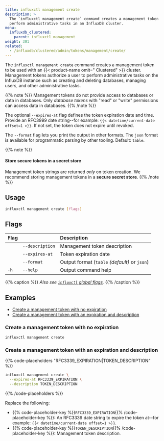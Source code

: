 ```yaml
---
title: influxctl management create
description: >
  The `influxctl management create` command creates a management token used to
  perform administrative tasks in an InfluxDB cluster.
menu:
  influxdb_clustered:
    parent: influxctl management
weight: 301
related:
  - /influxdb/clustered/admin/tokens/management/create/
---
```


The `influxctl management create` command creates a management token to be used
with an {{< product-name omit=" Clustered" >}} cluster.
Management tokens authorize a user to perform administrative tasks on the
InfluxDB instance such as creating and deleting databases, managing users, and
other administrative tasks.

{{% note %}}
Management tokens do not provide access to databases or data in databases.
Only _database tokens_ with "read" or "write" permissions can access data in
databases.
{{% /note %}}

The optional `--expires-at` flag defines the token expiration date and time.
Provide an RFC3999 date string--for example: `{{< datetime/current-date offset=1 >}}`.
If not set, the token does not expire until revoked.

The `--format` flag lets you print the output in other formats.
The `json` format is available for programmatic parsing by other tooling.
Default: `table`.

{{% note %}}
#### Store secure tokens in a secret store

Management token strings are returned _only_ on token creation.
We recommend storing management tokens in a **secure secret store**.
{{% /note %}}

## Usage

```sh
influxctl management create [flags]
```

## Flags

| Flag |                 | Description                                   |
| :--- | :-------------- | :-------------------------------------------- |
|      | `--description` | Management token description                  |
|      | `--expires-at`  | Token expiration date                         |
|      | `--format`      | Output format (`table` _(default)_ or `json`) |
| `-h` | `--help`        | Output command help                           |

{{% caption %}}
_Also see [`influxctl` global flags](/influxdb/clustered/reference/cli/influxctl/#global-flags)._
{{% /caption %}}

## Examples

- [Create a management token with no expiration](#create-a-management-token-with-no-expiration)
- [Create a management token with an expiration and description](#create-a-management-token-with-an-expiration-and-description)

### Create a management token with no expiration

```sh
influxctl management create
```

### Create a management token with an expiration and description

{{% code-placeholders "RFC3339_EXPIRATION|TOKEN_DESCRIPTION" %}}
```sh
influxctl management create \
  --expires-at RFC3339_EXPIRATION \
  --description TOKEN_DESCRIPTION
```
{{% /code-placeholders %}}

Replace the following:

- {{% code-placeholder-key %}}`RFC3339_EXPIRATION`{{% /code-placeholder-key %}}:
  An RFC3339 date string to expire the token at--for example:
  `{{< datetime/current-date offset=1 >}}`.
- {{% code-placeholder-key %}}`TOKEN_DESCRIPTION`{{% /code-placeholder-key %}}:
  Management token description.